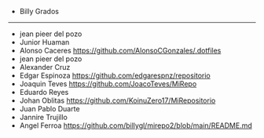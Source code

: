 - Billy Grados 
----------------------
- jean pieer del pozo
- Junior Huaman
- Alonso Caceres https://github.com/AlonsoCGonzales/.dotfiles
- jean pieer del pozo
- Alexander Cruz 
- Edgar Espinoza https://github.com/edgarespnz/repositorio
- Joaquin Teves https://github.com/JoacoTeves/MiRepo
- Eduardo Reyes
- Johan Oblitas https://github.com/KoinuZero17/MiRepositorio
- Juan Pablo Duarte
- Jannire Trujillo 
- Angel Ferroa https://github.com/billygl/mirepo2/blob/main/README.md